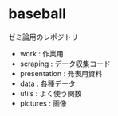 # baseball
ゼミ論用のレポジトリ    
- work : 作業用    
- scraping : データ収集コード    
- presentation : 発表用資料    
- data : 各種データ    
- utils : よく使う関数    
- pictures : 画像
